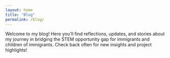 ```yaml
---
layout: home
title: "Blog"
permalink: /blog/
---
```


Welcome to my blog! Here you’ll find reflections, updates, and stories about my journey in bridging the STEM opportunity gap for immigrants and children of immigrants. Check back often for new insights and project highlights!
